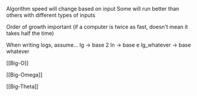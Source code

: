 Algorithm speed will change based on input
Some will run better than others with different types of inputs

Order of growth important
(if a computer is twice as fast, doesn't mean it takes half the time)

When writing logs, assume...
lg -> base 2
ln -> base e
lg_whatever -> base whatever

[[Big-O]]

[[Big-Omega]]

[[Big-Theta]]